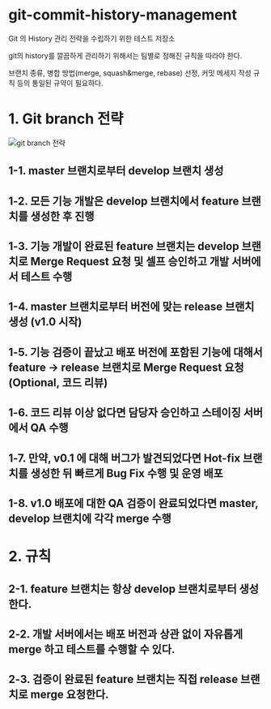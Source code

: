 # git-commit-history-management
Git 의 History 관리 전략을 수립하기 위한 테스트 저장소

git의 history를 깔끔하게 관리하기 위해서는 팀별로 정해진 규칙을 따라야 한다.

브랜치 종류, 병합 방법(merge, squash&merge, rebase) 선정, 커밋 메세지 작성 규칙 등의 통일된 규약이 필요하다.

# 1. Git branch 전략

![git branch 전략](../Settings/99Img/git-branch.png)

## 1-1. master 브랜치로부터 develop 브랜치 생성
## 1-2. 모든 기능 개발은 develop 브랜치에서 feature 브랜치를 생성한 후 진행
## 1-3. 기능 개발이 완료된 feature 브랜치는 develop 브랜치로 Merge Request 요청 및 셀프 승인하고 개발 서버에서 테스트 수행
## 1-4. master 브랜치로부터 버전에 맞는 release 브랜치 생성 (v1.0 시작)
## 1-5. 기능 검증이 끝났고 배포 버전에 포함된 기능에 대해서 feature -> release 브랜치로 Merge Request 요청 (Optional, 코드 리뷰)
## 1-6. 코드 리뷰 이상 없다면 담당자 승인하고 스테이징 서버에서 QA 수행
## 1-7. 만약, v0.1 에 대해 버그가 발견되었다면 Hot-fix 브랜치를 생성한 뒤 빠르게 Bug Fix 수행 및 운영 배포
## 1-8. v1.0 배포에 대한 QA 검증이 완료되었다면 master, develop 브랜치에 각각 merge 수행


# 2. 규칙

## 2-1. feature 브랜치는 항상 develop 브랜치로부터 생성한다.
## 2-2. 개발 서버에서는 배포 버전과 상관 없이 자유롭게 merge 하고 테스트를 수행할 수 있다.
## 2-3. 검증이 완료된 feature 브랜치는 직접 release 브랜치로 merge 요청한다.